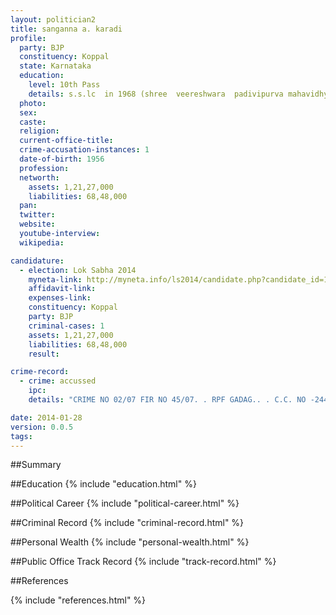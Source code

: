 ```yaml
---
layout: politician2
title: sanganna a. karadi
profile: 
  party: BJP
  constituency: Koppal
  state: Karnataka
  education: 
    level: 10th Pass
    details: s.s.lc  in 1968 (shree  veereshwara  padivipurva mahavidhyalaya nalathavada taluk muddebihala dst bijapura)
  photo: 
  sex: 
  caste: 
  religion: 
  current-office-title: 
  crime-accusation-instances: 1
  date-of-birth: 1956
  profession: 
  networth: 
    assets: 1,21,27,000
    liabilities: 68,48,000
  pan: 
  twitter: 
  website: 
  youtube-interview: 
  wikipedia: 

candidature: 
  - election: Lok Sabha 2014
    myneta-link: http://myneta.info/ls2014/candidate.php?candidate_id=1186
    affidavit-link: 
    expenses-link: 
    constituency: Koppal 
    party: BJP
    criminal-cases: 1
    assets: 1,21,27,000
    liabilities: 68,48,000
    result:  

crime-record: 
  - crime: accussed
    ipc: 
    details: "CRIME NO 02/07 FIR NO 45/07. . RPF GADAG.. . C.C. NO -244/2007 CIVIL JUDGE AND J.M.F.C COURT KOPPALA U/S-145,146,147,174/(A) OF RAILWAY ACT  1989 DATE 04-01-2007, reason for the case is STRICK AGAINST TRAIN TO GIVE STOP IN KOPPALA. ENTERED INTO THE RAILWAY STATION AND TROUBLE THE PEOPLE AND VEHICLES ONE HOUR." 

date: 2014-01-28
version: 0.0.5
tags: 
---
```

##Summary


##Education
{% include "education.html" %}


##Political Career
{% include "political-career.html" %}


##Criminal Record
{% include "criminal-record.html" %}


##Personal Wealth
{% include "personal-wealth.html" %}


##Public Office Track Record
{% include "track-record.html" %}


##References


{% include "references.html" %}